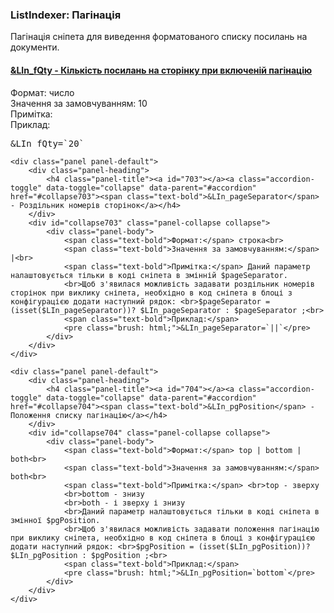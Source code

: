 
<meta http-equiv="Content-Type" content="text/html; charset=utf-8">
<h3>ListIndexer: Пагінація </h3> 
Пагінація сніпета для виведення форматованого списку посилань на документи.	
<br>
<div class="panel-group accordion">
	<div class="panel panel-default">
		<div class="panel-heading">
			<h4 class="panel-title"><a id="702"></a><a class="accordion-toggle" data-toggle="collapse" data-parent="#accordion" href="#collapse702"><span class="text-bold">&LIn_fQty</span> - Кількість посилань на сторінку при включеній пагінацію</a></h4>
		</div>
		<div id="collapse702" class="panel-collapse collapse">
			<div class="panel-body">
				<span class="text-bold">Формат:</span> число<br>
				<span class="text-bold">Значення за замовчуванням:</span> 10<br>
				<span class="text-bold">Примітка:</span> <br>
				<span class="text-bold">Приклад:</span>
				<pre class="brush: html;">&LIn_fQty=`20`</pre>
			</div>
		</div>
	</div>
	
	<div class="panel panel-default">
		<div class="panel-heading">
			<h4 class="panel-title"><a id="703"></a><a class="accordion-toggle" data-toggle="collapse" data-parent="#accordion" href="#collapse703"><span class="text-bold">&LIn_pageSeparator</span> - Роздільник номерів сторінок</a></h4>
		</div>
		<div id="collapse703" class="panel-collapse collapse">
			<div class="panel-body">
				<span class="text-bold">Формат:</span> строка<br>
				<span class="text-bold">Значення за замовчуванням:</span> |<br>
				<span class="text-bold">Примітка:</span> Даний параметр налаштовується тільки в коді сніпета в змінній $pageSeparator.
				<br>Щоб з'явилася можливість задавати роздільник номерів сторінок при виклику сніпета, необхідно в код сніпета в блоці з конфігурацією додати наступний рядок: <br>$pageSeparator = (isset($LIn_pageSeparator))? $LIn_pageSeparator : $pageSeparator ;<br>
				<span class="text-bold">Приклад:</span>
				<pre class="brush: html;">&LIn_pageSeparator=`||`</pre>
			</div>
		</div>
	</div>
	
	<div class="panel panel-default">
		<div class="panel-heading">
			<h4 class="panel-title"><a id="704"></a><a class="accordion-toggle" data-toggle="collapse" data-parent="#accordion" href="#collapse704"><span class="text-bold">&LIn_pgPosition</span> - Положення списку пагінацію</a></h4>
		</div>
		<div id="collapse704" class="panel-collapse collapse">
			<div class="panel-body">
				<span class="text-bold">Формат:</span> top | bottom | both<br>
				<span class="text-bold">Значення за замовчуванням:</span> both<br>
				<span class="text-bold">Примітка:</span> <br>top - зверху
				<br>bottom - знизу
				<br>both - і зверху і знизу
				<br>Даний параметр налаштовується тільки в коді сніпета в змінної $pgPosition.
				<br>Щоб з'явилася можливість задавати положення пагінацію при виклику сніпета, необхідно в код сніпета в блоці з конфігурацією додати наступний рядок: <br>$pgPosition = (isset($LIn_pgPosition))? $LIn_pgPosition : $pgPosition ;<br>
				<span class="text-bold">Приклад:</span>
				<pre class="brush: html;">&LIn_pgPosition=`bottom`</pre>
			</div>
		</div>
	</div>
</div>
